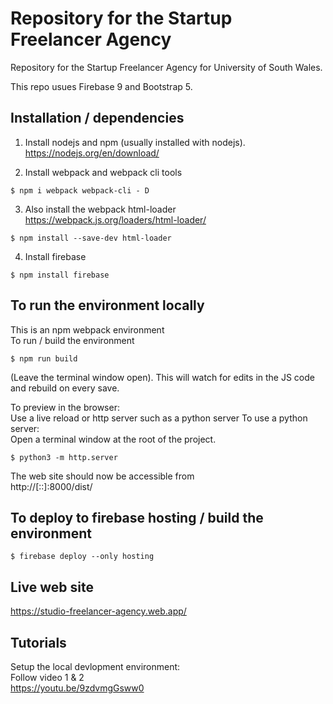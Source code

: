 # Repository for the Startup Freelancer Agency

Repository for the Startup Freelancer Agency for University of South Wales. 

This repo usues Firebase 9 and Bootstrap 5.  

## Installation / dependencies
1. Install nodejs and npm (usually installed with nodejs).
https://nodejs.org/en/download/  

2. Install webpack and webpack cli tools
```console  
$ npm i webpack webpack-cli - D  

```  
3. Also install the webpack html-loader  
https://webpack.js.org/loaders/html-loader/  
```console  
$ npm install --save-dev html-loader
``` 
4. Install firebase
```console  
$ npm install firebase  

```  

## To run the environment locally
This is an npm webpack environment  
To run / build the environment
```console
$ npm run build

``` 
(Leave the terminal window open). 
This will watch for edits in the JS code and rebuild on every save. 

To preview in the browser:  
Use a live reload or http server such as a python server
To use a python server:  
Open a terminal window at the root of the project.  

```console
$ python3 -m http.server

``` 

The web site should now be accessible from   
http://[::]:8000/dist/   


## To deploy to firebase hosting / build the environment  
```console  
$ firebase deploy --only hosting  

```  

## Live web site  
https://studio-freelancer-agency.web.app/  

## Tutorials
Setup the local devlopment environment:  
Follow video 1 & 2  
https://youtu.be/9zdvmgGsww0  

